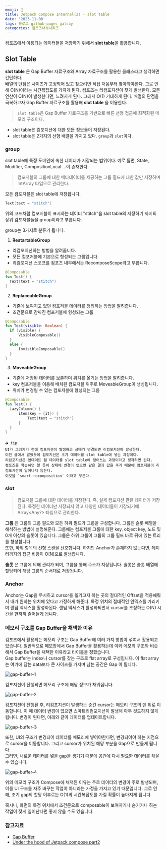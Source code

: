 ```yaml
---
emoji: 🔮
title: Jetpack Compose Internal(2) - slot table
date: '2023-11-08'
tags: 블로그 github-pages gatsby
categories: 컴포즈내부시리즈
---
```


컴포즈에서 이용되는 데이터들을 저장하기 위해서 **slot table**을 활용합니다.

## Slot Table

**slot table** 은 Gap Buffer 자료구조와 Array 자료구조를 활용한 클래스라고 생각하면 간단하다.  
배열의 단점은 사이즈가 고정되어 있고 찾으려면 직접 처음부터 찾아봐야한다. 그로 인해 O(N)이라는 시간복잡도를 가지게 된다. 컴포즈는 리컴포지션이 잦게 발생한다. 모든 연산이 O(N)이 발생한다면, 느려지게 된다. 그래서 O(1) 기대하게 된다. 배열의 단점을 극복하고자 Gap Buffer 자료구조를 활용해 **slot table** 을 이용한다.


> `slot table`은 Gap Buffer 자료구조를 기반으로 빠른 선형 접근에 최적화된 메모리 구조이다.

- slot table은 컴포지션에 대한 모든 정보들이 저장된다.
- slot table은 2가지의 선형 배열을 가지고 있다. `group`과 `slot`이다.

### group

slot table에 특정 도메인에 속한 데이터가 저장되는 범위이다. 예로 들면, State, Modifier, CompositionLocal ...이 존재한다.  

> 컴포저블의 그룹에 대한 메타데이터를 제공하는 그룹 필드에 대한 값만 저장하며 IntArray 타입으로 관리한다.

모든 컴포저블은 slot table에 저장됩니다.
```kotlin
Text(text = "stitch")
```
위의 코드처럼 컴포저블이 표시하는 데이터 "stitch"을 slot table의 저장하기 까지의 상위 컴포저블들을 group이라고 부릅니다.

group는 3가지로 분류가 됩니다.
1. **RestartableGroup**
  - 리컴포지션하는 방법을 알려줍니다.
  - 모든 컴포저블에 기본으로 형성되는 그룹입니다.
  - 리컴포지션 스코프를 컴포즈 내부에서는 RecomposeScope라고 부릅니다.
  ```kotlin
  @Composable
  fun Test() {
    Text(text = "stitch")
  }
  ```

2. **ReplaceableGroup**
  - 기존에 보여지고 있던 컴포저블 데이터를 정리하는 방법을 알려줍니다.
  - 조건문으로 감싸진 컴포저블에 형성되는 그룹
  ```kotlin
  @Composable
  fun Test(visible: Boolean) {
    if (visible) {
        VisibleComposable()
    }
    else {
        InvisibleComposable()
    }
  }
  ```

3. **MoveableGroup**
  - 기존에 저장된 데이터를 보존하며 위치를 옮기는 방법을 알려줍니다.
  - key 컴포저블을 이용해 배치된 컴포저블 위주로 MoveableGroup이 생성됩니다.
  - 위치가 변경될 수 있는 컴포저블에 형성되는 그룹
  ```kotlin
  @Composable
  fun Test() {
    LazyColumn() {
        item(key = {it}) {
            Text(text = "stitch")
        }
    }
  }
  ```

```
⛳️ tip
UI가 그려지기 전에 컴포지션이 발생하고 상태가 변경되면 리컴포지션이 발생한다.  
이전 글에서 말했듯이 컴포지션은 초기 데이터를 slot table에 넣는 과정이다. 
리컴포지션은 업데이트 될 데이터를 slot table에 덮어쓰는 과정이라고 생각하면 된다.
컴포즈를 학습하면 알 듯이 상태에 변경이 없으면 같은 결과 값을 주기 때문에 컴포저블이 리컴포지션이 일어나지 않는다. 
이것을 `smart-recomposition` 이라고 부른다.
```

### slot

> 컴포저블 그룹에 대한 데이터를 저장한다. 즉, 실제 컴포지션 관련 데이터가 저장된다.
> 특정한 데이터만 저장되지 않고 다양한 데이터들이 저장되기에 Array<Any?> 타입으로 관리한다.
  

**그룹** 은 그룹의 그룹 필드와 모든 하위 필드가 그룹을 구성합니다. 그룹은 슬롯 배열을 해석하는 방법에 설명해준다. 그룹에는 컴포저블 그룹에 대한 key, object key, 노드 및 0개 이상의 슬롯이 있습니다. 그룹은 하위 그룹이 그룹의 그룹 필드 바로 뒤에 있는 트리를 형성합니다.  
또한, 하위 항목의 선형 스캔을 선호합니다. 하지만 Anchor가 존재하지 않는다면, 데이터까지의 접근 비용이 O(N)으로 발생합니다.

**슬롯** 은 그룹에 의해 관리가 되며, 그룹을 통해 주소가 지정됩니다. 슬롯은 슬롯 배열에 할당되어 해당 그룹의 순서대로 저장됩니다.

### Anchor

Anchor는 Gap을 무시하고 cursor를 옮기고자 하는 곳의 절대적인 Offset을 적용해줘서 내가 원하는 위치에 있다고 가정하게 해준다. 특정 위치의 절대적인 인덱스를 가리키며 랜덤 액세스를 활성화된다. 랜덤 액세스가 활성화되면서 cursor를 조정하는 O(N) 시간을 현저히 줄어들게 됩니다.

### 메모리 구조를 Gap Buffer을 채택한 이유

컴포즈에서 활용되는 메모리 구조는 Gap Buffer에 여러 가지 방법이 섞여서 활용되고 있습니다. 일반적으로 메모장에서 Gap Buffer을 활용하는데 이와 메모리 구조와 비슷해서 Gap Buffer을 채택한 이유라고 타이틀을 정했습니다.  
Gap buffer는 index나 cursor를 갖는 구조로 flat array로 구성됩니다. 이 flat array는 여기에 담는 data보다 큰 사이즈를 가지며 남는 공간은 Gap 이 됩니다.  
  
![gap-buffer-1](./gap-buffer-1.png)  

컴포지션이 진행되면 메모리 구조에 해당 정보가 채워집니다.  

![gap-buffer-2](./gap-buffer-2.png)  

컴포지션이 진행된 후, 리컴포지션이 발생하는 순간 cursor는 메모리 구조의 맨 위로 이동합니다. 이 때 데이터 변경이 없으면 스마트리컴포지션이 발생해 아무 것도하지 않게 됩니다. 변경이 된다면, 아래와 같이 데이터를 업데이트합니다.

![gap-buffer-3](./gap-buffer-3.png)  

또한, UI의 구조가 변경되어 데이터를 메모리에 넣어야한다면, 변경되어야 하는 지점으로 cursor을 이동합니다. 그리고 cursor가 위치된 해당 부분을 Gap으로 만들게 됩니다.  
그러면, 새로운 데이터를 넣을 gap을 생기기 때문에 공간에 다시 필요한 데이터를 채울 수 있습니다.

![gap-buffer-4](./gap-buffer-4.png)  


위의 메모리 구조가 Compose에 채택된 이유는 주로 데이터의 변경이 주로 발생되며, 이를 UI 구조를 자주 바꾸는 작업이 아니라는 가정을 가지고 있기 때문입니다. 그로 인해, 초기 gap의 할당 이후로는 O(1)의 시간복잡도를 가질 확률이 높아지게 됩니다.

혹시나, 화면의 특정 위치에서 조건문으로 composable이 보여지거나 숨기거나 하는 작업이 잦게 일어난다면 좋지 않을 수도 있습니다.


### 참고자료

- [Gap Buffer](https://www.geeksforgeeks.org/gap-buffer-data-structure/)
- [Under the hood of Jetpack compose part2](https://medium.com/androiddevelopers/under-the-hood-of-jetpack-compose-part-2-of-2-37b2c20c6cdd)